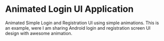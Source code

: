 # Animated Login UI Application

Animated Simple Login and Registration UI using simple animations. This is an example, were I am sharing Android login and registration screen UI design with awesome animation.


